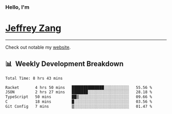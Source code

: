 
### Hello, I'm 
# [Jeffrey Zang](https://www.linkedin.com/in/jeffreyzang/)

---

Check out notable my [website](http://jeffreyzang.com/).

## 📊 &nbsp;Weekly Development Breakdown
<!--START_SECTION:waka-->

```txt
Total Time: 8 hrs 43 mins

Racket       4 hrs 50 mins   ██████████████░░░░░░░░░░░   55.56 %
JSON         2 hrs 27 mins   ███████░░░░░░░░░░░░░░░░░░   28.18 %
TypeScript   50 mins         ██▒░░░░░░░░░░░░░░░░░░░░░░   09.66 %
C            18 mins         █░░░░░░░░░░░░░░░░░░░░░░░░   03.56 %
Git Config   7 mins          ▒░░░░░░░░░░░░░░░░░░░░░░░░   01.47 %
```

<!--END_SECTION:waka-->

